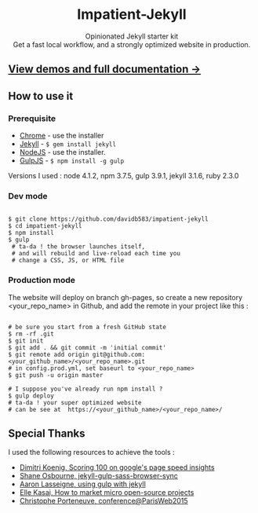 




<h1 align="center">Impatient-Jekyll</h1>
<div align="center">Opinionated Jekyll starter kit</div><div align="center">Get a fast local workflow, and a strongly optimized website in production.</div>



## [View demos and full documentation &rarr;](http://davidb583.github.io/impatient-jekyll)

## How to use it

### Prerequisite


 - [Chrome](https://www.google.com/chrome/) - use the installer
 - [Jekyll](https://jekyllrb.com/) - ```$ gem install jekyll```
 - [NodeJS](https://nodejs.org/en/download/) - use the installer.
 - [GulpJS](http://gulpjs.com/GulpJS) - ```$ npm install -g gulp ```


Versions I used : node 4.1.2, npm 3.7.5, gulp 3.9.1, jekyll 3.1.6, ruby 2.3.0

### Dev mode

```shell

$ git clone https://github.com/davidb583/impatient-jekyll
$ cd impatient-jekyll
$ npm install
$ gulp
 # ta-da ! the browser launches itself,
 # and will rebuild and live-reload each time you
 # change a CSS, JS, or HTML file
```

### Production mode

The website will deploy on branch gh-pages, so create a new repository <your_repo_name> in Github, and add the remote in your project like this :


```shell

# be sure you start from a fresh GitHub state
$ rm -rf .git
$ git init
$ git add . && git commit -m 'initial commit'
$ git remote add origin git@github.com:<your_github_name>/<your_repo_name>.git
# in config.prod.yml, set baseurl to <your_repo_name>
$ git push -u origin master

# I suppose you've already run npm install ?
$ gulp deploy
# ta-da ! your super optimized website
# can be see at  https://<your_github_name>/<your_repo_name>/
```

## Special Thanks

I used the following resources to achieve the tools :

 - [Dimitri Koenig, Scoring 100 on google's page speed insights]( https://www.dimitrikoenig.net/scoring-100-on-googles-pagespeed-insights.html)
 - [Shane Osbourne, jekyll-gulp-sass-browser-sync](https://github.com/shakyShane/jekyll-gulp-sass-browser-sync)
 - [Aaron Lasseigne, using gulp with jekyll](http://aaronlasseigne.com/2016/02/03/using-gulp-with-jekyll/)
 - [Elle Kasai, How to market micro open-source projects](https://speakerdeck.com/ellekasai/how-to-market-micro-open-source-projects)
 - [Christophe Porteneuve, conference@ParisWeb2015](https://www.paris-web.fr/2015/conferences/le-dev-front-a-mach-1-au-quotidien.php)
